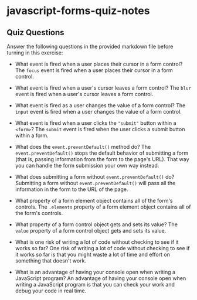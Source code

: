 # javascript-forms-quiz-notes

## Quiz Questions

Answer the following questions in the provided markdown file before turning in this exercise:

- What event is fired when a user places their cursor in a form control?
  The `focus` event is fired when a user places their cursor in a form control.

- What event is fired when a user's cursor leaves a form control?
  The `blur` event is fired when a user's cursor leaves a form control.

- What event is fired as a user changes the value of a form control?
  The `input` event is fired when a user changes the value of a form control.

- What event is fired when a user clicks the `"submit"` button within a `<form>`?
  The `submit` event is fired when the user clicks a submit button within a form.

- What does the `event.preventDefault()` method do?
  The `event.preventDefault()` stops the default behavior of submitting a form (that is, passing information from the form to the page's URL). That way you can handle the form submission your own way instead.

- What does submitting a form without `event.preventDefault()` do?
  Submitting a form without `event.preventDefault()` will pass all the information in the form to the URL of the page.

- What property of a form element object contains all of the form's controls.
  The `.elements` property of a form element object contains all of the form's controls.

- What property of a form control object gets and sets its value?
  The `value` property of a form control object gets and sets its value.

- What is one risk of writing a lot of code without checking to see if it works so far?
  One risk of writing a lot of code without checking to see if it works so far is that you might waste a lot of time and effort on something that doesn't work.

- What is an advantage of having your console open when writing a JavaScript program?
  An advantage of having your console open when writing a JavaScript program is that you can check your work and debug your code in real time.
